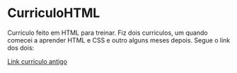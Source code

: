 ﻿# CurriculoHTML

Curriculo feito em HTML para treinar.
Fiz dois curriculos, um quando comecei a aprender HTML e CSS e outro alguns meses depois. 
Segue o link dos dois:

<a href="https://630ce8d09f9cf2067eb233e5--gilded-tiramisu-bb64dc.netlify.app/">Link curriculo antigo</a>
